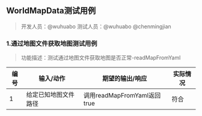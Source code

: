 ## WorldMapData测试用例
> 开发人员：@wuhuabo 测试人员：@wuhuabo @chenmingjian

### 1.通过地图文件获取地图测试用例
> 功能描述：测试通过地图文件获取地图是否正常-readMapFromYaml

| 编号 | 输入/动作                                               | 期望的输出/响应                  | 实际情况 |
| ---- | ------------------------------------------------------- | -------------------------------- | -------- |
| 1    |给定已知地图文件路径| 调用readMapFromYaml返回true| 符合     | 获取失败返回false
